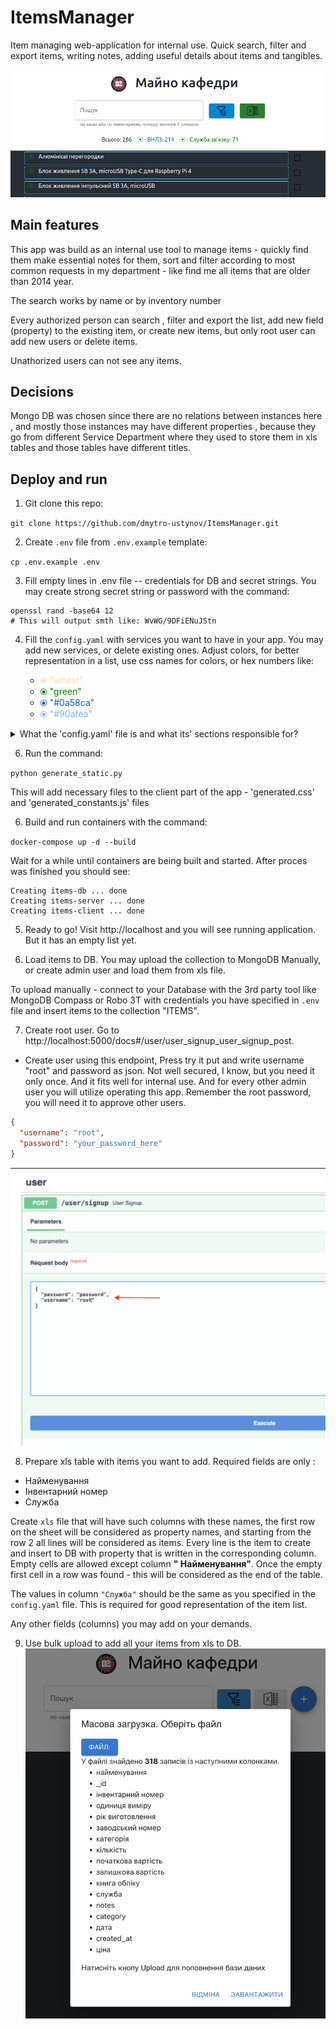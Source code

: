 # ItemsManager

Item managing web-application for internal use. Quick search, filter and export items, writing notes, adding useful
details about items and tangibles.

![img.png](images/img.png)

## Main features

This app was build as an internal use tool to manage items - quickly find them make essential notes for them, sort and
filter according to most common requests in my department - like find me all items that are older than 2014 year.

The search works by name or by inventory number

Every authorized person can search , filter and export the list, add new field (property) to the existing item, or
create new items, but only root user can add new users or delete items.

Unathorized users can not see any items.

## Decisions

Mongo DB was chosen since there are no relations between instances here , and mostly those instances may have different
properties , because they go from different Service Department where they used to store them in xls tables and those
tables have different titles.

## Deploy and run

1. Git clone this repo:

```git clone https://github.com/dmytro-ustynov/ItemsManager.git```

2. Create `.env` file from `.env.example` template:

```cp .env.example .env```

3. Fill empty lines in .env file -- credentials for DB and secret strings. You may create strong secret string or
   password with the command:

```
openssl rand -base64 12 
# This will output smth like: WvWG/9DFiENuJStn 
```

4. Fill the `config.yaml` with services you want to have in your app. You may add new services, or delete existing ones.
   Adjust colors, for better representation in a list, use css names for colors, or hex numbers like:

    * <span style="color:wheat;"> ⦿ "wheat"</span>
    * <span style="color:green;"> ⦿  "green"</span>
    * <span style="color:#0a58ca;"> ⦿ "#0a58ca"</span>
    * <span style="color:#90afea;"> ⦿ "#90afea"</span>

  <details>
  <summary>What the 'config.yaml' file is and what its' sections responsible for?</summary>
  
#### Section services

This section describes how list of the items will look like. It specifies services that you have in your organization. You may add new services or delete(rename) existing in the config.yaml file. The services are used to categorize items in the list. The color of the service is used to represent the service in the list. You may use css color names or hex numbers.

![img5.png](images/img5.png)

#### Section categories

This section describes how filters will look like. It specifies categories that you may use to filter items in the list. You may add new categories or delete(rename) existing in the config.yaml file. If you want filters work properly, the items in DB should have 'category' attribute. The value of the 'category' should be the same as keys in the 'categories' section of the config.yaml file. While the values will be the titles of the checkboxes.

![img4.png](images/img4.png)

</details>

6. Run the command:

`python generate_static.py`

This will add necessary files to the client part of the app - 'generated.css' and 'generated_constants.js' files

6. Build and run containers with the command:

`docker-compose up -d --build`

Wait for a while until containers are being built and started.
After proces was finished you should see:

```
Creating items-db ... done
Creating items-server ... done
Creating items-client ... done
```

5. Ready to go! Visit http://localhost and you will see running application. But it has an empty list yet.


6. Load items to DB. You may upload the collection to MongoDB Manually, or create admin user and load them from xls
   file.

To upload manually - connect to your Database with the 3rd party tool like MongoDB Compass or Robo 3T with credentials
you have specified in `.env` file and insert items to the collection "ITEMS".

7. Create root user. Go to http://localhost:5000/docs#/user/user_signup_user_signup_post.

- Create user using this endpoint, Press try it put and write username "root" and password as json. Not well secured, I
  know, but you need it only once. And it fits well for internal use. And for every other admin user you will utilize
  operating this app. Remember the root password, you will need it to approve other users.

```json
{
  "username": "root",
  "password": "your_password_here"
}
 ``` 

![img3.png](images/img3.png)

8. Prepare xls table with items you want to add.
   Required fields are only :

- Найменування
- Інвентарний номер
- Служба

Create `xls` file that will have such columns with these names, the first row on the sheet will be considered as
property names, and starting from the row 2 all lines will be considered as items. Every line is the item to create and
insert to DB with property that is written in the corresponding column. Empty cells are allowed except column **"
Найменування"**. Once the empty first cell in a row was found - this will be considered as the end of the table.

The values in column `"Служба"` should be the same as you specified in the `config.yaml` file. This is required for good
representation of the item list.

Any other fields (columns) you may add on your demands.

9. Use bulk upload to add all your items from xls to DB.
   ![img2.png](images/img2.png)
